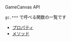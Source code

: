 ﻿---
uid: GameCanvas.GcProxy
---

GameCanvas API

`gc.***` で呼べる関数の一覧です

- [プロパティ](#properties)
- [メソッド](#methods)